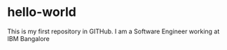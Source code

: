 # hello-world
This is my first repository in GITHub.
I am a Software Engineer working at IBM Bangalore
